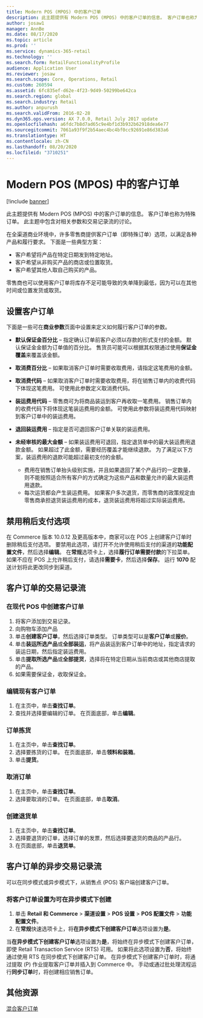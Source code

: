 ```yaml
---
title: Modern POS (MPOS) 中的客户订单
description: 此主题提供有 Modern POS (MPOS) 中的客户订单的信息。 客户订单也称为特殊订单。 此主题中包含对相关参数和交易记录流的讨论。
author: josaw1
manager: AnnBe
ms.date: 08/17/2020
ms.topic: article
ms.prod: ''
ms.service: dynamics-365-retail
ms.technology: ''
ms.search.form: RetailFunctionalityProfile
audience: Application User
ms.reviewer: josaw
ms.search.scope: Core, Operations, Retail
ms.custom: 260594
ms.assetid: 6fc835ef-d62e-4f23-9d49-50299be642ca
ms.search.region: global
ms.search.industry: Retail
ms.author: anpurush
ms.search.validFrom: 2016-02-28
ms.dyn365.ops.version: AX 7.0.0, Retail July 2017 update
ms.openlocfilehash: a6fdc7b8d7ad65c9e4bf1d3b932b62918dea6e77
ms.sourcegitcommit: 7061a93f9f2b54aec4bc4bf0cc92691e86d383a6
ms.translationtype: HT
ms.contentlocale: zh-CN
ms.lasthandoff: 08/20/2020
ms.locfileid: "3710251"
---
```

# <a name="customer-orders-in-modern-pos-mpos"></a>Modern POS (MPOS) 中的客户订单

[!include [banner](includes/banner.md)]

此主题提供有 Modern POS (MPOS) 中的客户订单的信息。 客户订单也称为特殊订单。 此主题中包含对相关参数和交易记录流的讨论。

在全渠道商业环境中，许多零售商提供客户订单（即特殊订单）选项，以满足各种产品和履行要求。 下面是一些典型方案：

- 客户希望将产品在特定日期发到特定地址。
- 客户希望从非购买产品的商店或位置取货。
- 客户希望其他人取自己购买的产品。

零售商也可以使用客户订单将库存不足可能导致的失单降到最低，因为可以在其他时间或位置发货或取货。

## <a name="set-up-customer-orders"></a>设置客户订单

下面是一些可在**商业参数**页面中设置来定义如何履行客户订单的参数。

- **默认保证金百分比** – 指定确认订单前客户必须以存款的形式支付的金额。 默认保证金金额为订单值的百分比。 售货员可能可以根据其权限通过使用**保证金覆盖**来覆盖该金额。
- **取消费百分比** – 如果取消客户订单时需要收取费用，请指定这笔费用的金额。
- **取消费代码** – 如果取消客户订单时需要收取费用，将在销售订单内的收费代码下体现这笔费用。 可使用此参数定义取消费代码。
- **装运费用代码** – 零售商可为将商品装运到客户再收取一笔费用。 销售订单内的收费代码下将体现这笔装运费用的金额。 可使用此参数将装运费用代码映射到客户订单中的装运费用。
- **退回装运费用** – 指定是否可退回客户订单关联的装运费用。
- **未经审核的最大金额** – 如果装运费用可退回，指定退货单中的最大装运费用退款金额。 如果超过了此金额，需要经历覆盖才能继续退款。 为了满足以下方案，装运费用的退款可能超过最初支付的金额。

    - 费用在销售订单抬头级别实施，并且如果退回了某个产品行的一定数量，则不能按照适合所有客户的方式确定为这些产品和数量允许的最大装运费用退款。
    - 每次运货都会产生装运费用。 如果客户多次退货，而零售商的政策规定由零售商承担退货装运费用的成本，退货装运费用将超过实际装运费用。
    

## <a name="disable-option-to-pay-later"></a>禁用稍后支付选项

在 Commerce 版本 10.0.12 及更高版本中，商家可以在 POS 上创建客户订单时删除稍后支付选项。 要禁用此选项，请打开不允许使用稍后支付的渠道的**功能配置文件**，然后选择**编辑**。 在**常规**选项卡上，选择**履行订单需要付款**的下拉菜单。 如果不应在 POS 上允许稍后支付，请选择**需要卡**，然后选择**保存**。 运行 **1070** 配送计划将此更改同步到渠道。 

## <a name="transaction-flow-for-customer-orders"></a>客户订单的交易记录流

### <a name="create-a-customer-order-in-modern-pos"></a>在现代 POS 中创建客户订单

1. 将客户添加到交易记录。
2. 向购物车添加产品
3. 单击**创建客户订单**，然后选择订单类型。 订单类型可以是**客户订单**或**报价**。
4. 单击**装运所选产品**或**全部装运**，将产品装运到客户订单中的地址，指定请求的装运日期，然后指定装运费用。
5. 单击**提取所选产品**或**全部提货**，选择将在特定日期从当前商店或其他商店提取的产品。
6. 如果需要保证金，收取保证金。

### <a name="edit-an-existing-customer-order"></a>编辑现有客户订单

1. 在主页中，单击**查找订单**。
2. 查找并选择要编辑的订单。 在页面底部，单击**编辑**。

### <a name="pick-up-an-order"></a>订单拣货

1. 在主页中，单击**查找订单**。
2. 选择要拣货的订单。 在页面底部，单击**领料和装箱**。
3. 单击**提货**。

### <a name="cancel-an-order"></a>取消订单

1. 在主页中，单击**查找订单**。
2. 选择要取消的订单。 在页面底部，单击**取消**。

### <a name="create-a-return-order"></a>创建退货单

1. 在主页中，单击**查找订单**。
2. 选择要退货的订单，选择订单的发票，然后选择要退货的商品的产品行。
3. 在页面底部，单击**退货单**。

## <a name="asynchronous-transaction-flow-for-customer-orders"></a>客户订单的异步交易记录流

可以在同步模式或异步模式下，从销售点 (POS) 客户端创建客户订单。

### <a name="enable-customer-orders-to-be-created-in-asynchronous-mode"></a>将客户订单设置为可在异步模式下创建

1. 单击 **Retail 和 Commerce** &gt; **渠道设置** &gt; **POS 设置** &gt; **POS 配置文件** &gt; **功能配置文件**。
2. 在**常规**快速选项卡上，将**在异步模式下创建客户订单**选项设置为**是**。

当**在异步模式下创建客户订单**选项设置为**是**，将始终在异步模式下创建客户订单，即使 Retail Transaction Service (RTS) 可用。 如果将此选项设置为**否**，将始终通过使用 RTS 在同步模式下创建客户订单。 在异步模式下创建客户订单时，将通过提取 (P) 作业提取客户订单并插入到 Commerce 中。 手动或通过批处理流程运行**同步订单**时，将创建相应销售订单。

## <a name="additional-resources"></a>其他资源

[混合客户订单](hybrid-customer-orders.md)
